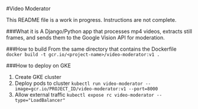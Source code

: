 #Video Moderator

This README file is a work in progress. Instructions are not complete.

###What it is
A Django/Python app that processes mp4 videos, extracts still frames, and sends them to the Google Vision API
for moderation.

###How to build
From the same directory that contains the Dockerfile
`docker build -t gcr.io/<project-name>/video-moderator:v1 .`

###How to deploy on GKE
1. Create GKE cluster
2. Deploy pods to cluster
`kubectl run video-moderator --image=gcr.io/PROJECT_ID/video-moderator:v1 --port=8000`
3. Allow external traffic
`kubectl expose rc video-moderator --type="LoadBalancer"`
